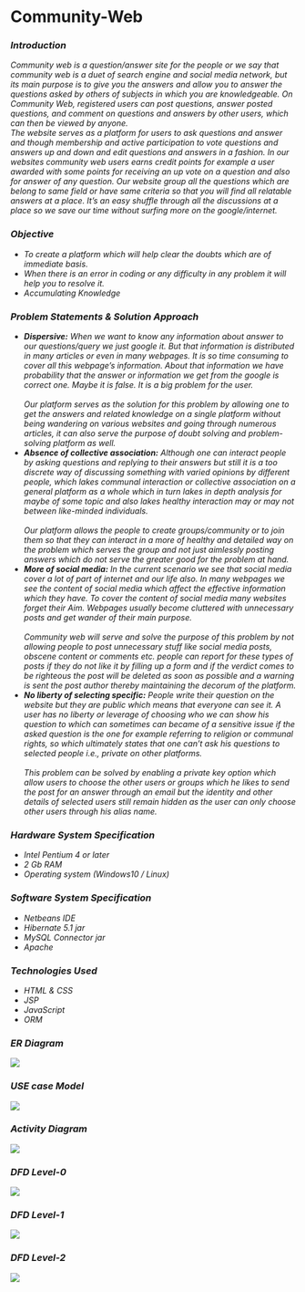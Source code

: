 # Community-Web
<i>
  <h3>Introduction</h3>
  <p>
    Community web is a question/answer site for the people or we say that community web is a duet of search engine and social media network, but its main purpose is to give you the answers and allow you to answer the questions asked by others of subjects in which you are knowledgeable. On Community Web, registered users can post questions, answer posted questions, and comment on questions and answers by other users, which can then be viewed by anyone.
    <br>
The website serves as a platform for users to ask questions and answer and though membership and active participation to vote questions and answers up and down and edit questions and answers in a fashion. In our websites community web users earns credit points for example a user awarded with some points for receiving an up vote on a question and also for answer of any question. Our website group all the questions which are belong to same field or have same criteria so that you will find all relatable answers at a place. It’s an easy shuffle through all the discussions at a place so we save our time without surfing more on the google/internet. 
  </p>
  <h3> Objective</h3>
  <ul>
    <li>To create a platform which will help clear the doubts which are of immediate basis.</li>
    <li>When there is an error in coding or any difficulty in any problem it will help you to resolve it.</li>
    <li>Accumulating Knowledge</li>
  </ul>
  <h3>Problem Statements & Solution Approach</h3>
    <ul>
      <li><strong>Dispersive:</strong> When we want to know any information about answer to our questions/query we just google it. But that information is distributed in many articles or even in many webpages. It is so time consuming to cover all this webpage’s information. About that information we have probability that the answer or information we get from the google is correct one. Maybe it is false. It is a big problem for the user.</li>
      <br>Our platform serves as the solution for this problem by allowing one to get the answers and related knowledge on a single platform without being wandering on various websites and going through numerous articles, it can also serve the purpose of doubt solving and problem-solving platform as well.
      <li><b>Absence of collective association:</b> Although one can interact people by asking questions and replying to their answers but still it is a too discrete way of discussing something with varied opinions by different people, which lakes communal interaction or collective association on a general platform as a whole which in turn lakes in depth analysis for maybe of some topic and also lakes healthy interaction may or may not between like-minded individuals.</li>
      <br>Our platform allows the people to create groups/community or to join them so that they can interact in a more of healthy and detailed way on the problem which serves the group and not just aimlessly posting answers which do not serve the greater good for the problem at hand.
      <li><b>More of social media:</b> In the current scenario we see that social media cover a lot of part of internet and our life also. In many webpages we see the content of social media which affect the effective information which they have. To cover the content of social media many websites forget their Aim. Webpages usually become cluttered with unnecessary posts and get wander of their main purpose.</li>
      <br>Community web will serve and solve the purpose of this problem by not allowing people to post unnecessary stuff like social media posts, obscene content or comments etc. people can report for these types of posts if they do not like it by filling up a form and if the verdict comes to be righteous the post will be deleted as soon as possible and a warning is sent the post author thereby maintaining the decorum of the platform.
      <li><b>No liberty of selecting specific:</b> People write their question on the website but they are public which means that everyone can see it. A user has no liberty or leverage of choosing who we can show his question to which can sometimes can became of a sensitive issue if the asked question is the one for example referring to religion or communal rights, so which ultimately states that one can’t ask his questions to selected people i.e., private on other platforms.</li>
      <br>This problem can be solved by enabling a private key option which allow users to choose the other users or groups which he likes to send the post for an answer through an email but the identity and other details of selected users still remain hidden as the user can only choose other users through his alias name.
    </ul>
   
<h3> Hardware System Specification</h3>
  <ul>
    <li>Intel Pentium 4 or later</li>
    <li>2 Gb RAM</li>
    <li>Operating system (Windows10 / Linux)</li>
  </ul>
  <h3> Software System Specification</h3>
  <ul>
    <li>Netbeans IDE</li>
    <li>Hibernate 5.1 jar</li>
    <li>MySQL Connector jar</li>
    <li>Apache</li>
  </ul>
  <h3>Technologies Used</h3>
  <ul>
    <li>HTML & CSS</li>
    <li>JSP</li>
    <li>JavaScript</li>
    <li>ORM</li>
  </ul>
  <h3>ER Diagram</h3>
  <img src="images/ER.png">
  <h3>USE case Model</h3>
  <img src="images/use_case.png">
  <h3>Activity Diagram</h3>
  <img src="images/Activity.png">
  <h3>DFD Level-0</h3>
  <img src="images/DFD-0.png">
  <h3>DFD Level-1</h3>
  <img src="images/DFD-1.png">
<h3>DFD Level-2</h3>
  <img src="images/DFD-2.png">

